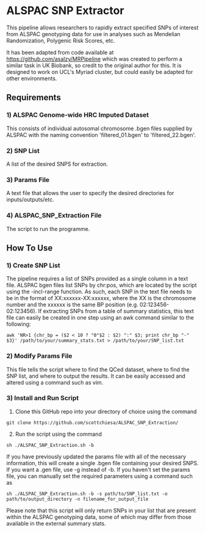 # ALSPAC SNP Extractor

This pipeline allows researchers to rapidly extract specified SNPs of interest from ALSPAC genotyping data for use in analyses such as Mendelian Randomization, Polygenic Risk Scores, etc. 

It has been adapted from code available at https://github.com/asalzy/MRPipeline which was created to perform a similar task in UK Biobank, so credit to the original author for this. It is designed to work on UCL's Myriad cluster, but could easily be adapted for other environments. 

## Requirements

### 1) ALSPAC Genome-wide HRC Imputed Dataset
This consists of individual autosomal chromosome .bgen files supplied by ALSPAC with the naming convention 'filtered_01.bgen' to 'filtered_22.bgen'.

### 2) SNP List
A list of the desired SNPS for extraction. 

### 3) Params File
A text file that allows the user to specify the desired directories for inputs/outputs/etc.

### 4) ALSPAC_SNP_Extraction File
The script to run the programme.

## How To Use

### 1) Create SNP List

The pipeline requires a list of SNPs provided as a single column in a text file. ALSPAC bgen files list SNPs by chr:pos, which are located by the script using the -incl-range function. As such, each SNP in the text file needs to be in the format of XX:xxxxxx-XX:xxxxxx, where the XX is the chromosome number and the xxxxxx is the same BP position (e.g. 02:123456-02:123456). If extracting SNPs from a table of summary statistics, this text file can easily be created in one step using an awk command similar to the following:

`awk 'NR>1 {chr_bp = ($2 < 10 ? "0"$2 : $2) ":" $3; print chr_bp "-" $3}' /path/to/your/summary_stats.txt > /path/to/your/SNP_list.txt`

### 2) Modify Params File

This file tells the script where to find the QCed dataset, where to find the SNP list, and where to output the results. It can be easily accessed and altered using a command such as vim.

### 3) Install and Run Script

1) Clone this GitHub repo into your directory of choice using the command

```
git clone https://github.com/scottchiesa/ALSPAC_SNP_Extraction/
```

2) Run the script using the command

```
sh ./ALSPAC_SNP_Extraction.sh -b
````

If you have previously updated the params file with all of the necessary information, this will create a single .bgen file containing your desired SNPS. If you want a .gen file, use -g instead of -b. If you haven't set the params file, you can manually set the required parameters using a command such as

```
sh ./ALSPAC_SNP_Extraction.sh -b -s path/to/SNP_list.txt -o path/to/output_directory -n filename_for_output_file
```

Please note that this script will only return SNPs in your list that are present within the ALSPAC genotyping data, some of which may differ from those available in the external summary stats. 




